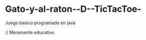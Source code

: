 Gato-y-al-raton--D--TicTacToe-
==============================

Juego basico programado en java

:) Meramente educativo
  

